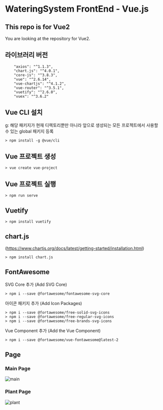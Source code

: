 # WateringSystem FrontEnd - Vue.js

## This repo is for Vue2
You are looking at the repository for Vue2.

## 라이브러리 버전
```
    "axios": "^1.1.3",
    "chart.js": "^4.0.1",
    "core-js": "^3.8.3",
    "vue": "^2.6.14",
    "vue-chartjs": "^4.1.2",
    "vue-router": "^3.5.1",
    "vuetify": "^2.6.0",
    "vuex": "^3.6.2"
```

## Vue CLI 설치
g: 해당 패키지가 현재 디렉토리뿐만 아니라 앞으로 생성되는 모든 프로젝트에서 사용할 수 있는 global 패키지 등록

```console
> npm install -g @vue/cli
```

## Vue 프로젝트 생성
```console
> vue create vue-project 
```

## Vue 프로젝트 실행
```console
> npm run serve 
```

## Vuetify 
```console
> npm install vuetify
```

## chart.js
(https://www.chartjs.org/docs/latest/getting-started/installation.html)
```console
> npm install chart.js
```

## FontAwesome
SVG Core 추가 (Add SVG Core)
```console
> npm i --save @fortawesome/fontawesome-svg-core
```
아이콘 패키지 추가 (Add Icon Packages)
```console
> npm i --save @fortawesome/free-solid-svg-icons
> npm i --save @fortawesome/free-regular-svg-icons
> npm i --save @fortawesome/free-brands-svg-icons
```
Vue Component 추가 (Add the Vue Component)
```console
> npm i --save @fortawesome/vue-fontawesome@latest-2
```

## Page
### Main Page
![main](https://user-images.githubusercontent.com/101397432/203062418-fa48a131-ebbf-436a-b4d4-c44fff0503de.png)

### Plant Page
![plant](https://user-images.githubusercontent.com/101397432/203062663-eb20caaf-dcf1-43dc-84e8-1dea9752ba39.png)
